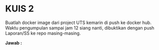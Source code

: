 # KUIS 2

Buatlah docker image dari project UTS kemarin di push ke docker hub.
Waktu pengumpulan sampai jam 12 siang nanti, dibuktikan dengan push Laporan/SS ke repo masing-masing.

**Jawab :**

